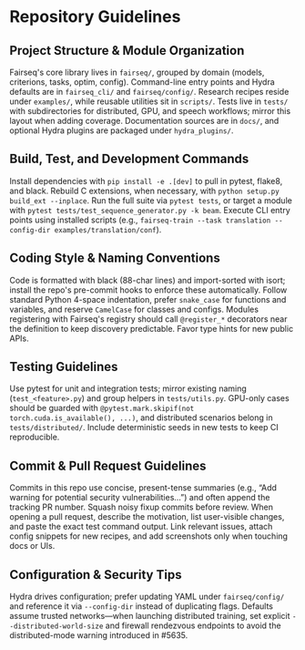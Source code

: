 # Repository Guidelines

## Project Structure & Module Organization
Fairseq's core library lives in `fairseq/`, grouped by domain (models, criterions, tasks, optim, config). Command-line entry points and Hydra defaults are in `fairseq_cli/` and `fairseq/config/`. Research recipes reside under `examples/`, while reusable utilities sit in `scripts/`. Tests live in `tests/` with subdirectories for distributed, GPU, and speech workflows; mirror this layout when adding coverage. Documentation sources are in `docs/`, and optional Hydra plugins are packaged under `hydra_plugins/`.

## Build, Test, and Development Commands
Install dependencies with `pip install -e .[dev]` to pull in pytest, flake8, and black. Rebuild C extensions, when necessary, with `python setup.py build_ext --inplace`. Run the full suite via `pytest tests`, or target a module with `pytest tests/test_sequence_generator.py -k beam`. Execute CLI entry points using installed scripts (e.g., `fairseq-train --task translation --config-dir examples/translation/conf`).

## Coding Style & Naming Conventions
Code is formatted with black (88-char lines) and import-sorted with isort; install the repo's pre-commit hooks to enforce these automatically. Follow standard Python 4-space indentation, prefer `snake_case` for functions and variables, and reserve `CamelCase` for classes and configs. Modules registering with Fairseq's registry should call `@register_*` decorators near the definition to keep discovery predictable. Favor type hints for new public APIs.

## Testing Guidelines
Use pytest for unit and integration tests; mirror existing naming (`test_<feature>.py`) and group helpers in `tests/utils.py`. GPU-only cases should be guarded with `@pytest.mark.skipif(not torch.cuda.is_available(), ...)`, and distributed scenarios belong in `tests/distributed/`. Include deterministic seeds in new tests to keep CI reproducible.

## Commit & Pull Request Guidelines
Commits in this repo use concise, present-tense summaries (e.g., “Add warning for potential security vulnerabilities...”) and often append the tracking PR number. Squash noisy fixup commits before review. When opening a pull request, describe the motivation, list user-visible changes, and paste the exact test command output. Link relevant issues, attach config snippets for new recipes, and add screenshots only when touching docs or UIs.

## Configuration & Security Tips
Hydra drives configuration; prefer updating YAML under `fairseq/config/` and reference it via `--config-dir` instead of duplicating flags. Defaults assume trusted networks—when launching distributed training, set explicit `--distributed-world-size` and firewall rendezvous endpoints to avoid the distributed-mode warning introduced in #5635.
